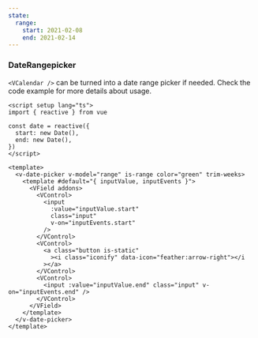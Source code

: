 ```yaml
---
state:
  range:
    start: 2021-02-08
    end: 2021-02-14
---
```


### DateRangepicker

`<VCalendar />` can be turned into a date range picker if needed. Check the
code example for more details about usage.

<!--code-->

```vue
<script setup lang="ts">
import { reactive } from vue

const date = reactive({
  start: new Date(),
  end: new Date(),
})
</script>

<template>
  <v-date-picker v-model="range" is-range color="green" trim-weeks>
    <template #default="{ inputValue, inputEvents }">
      <VField addons>
        <VControl>
          <input
            :value="inputValue.start"
            class="input"
            v-on="inputEvents.start"
          />
        </VControl>
        <VControl>
          <a class="button is-static"
            ><i class="iconify" data-icon="feather:arrow-right"></i
          ></a>
        </VControl>
        <VControl>
          <input :value="inputValue.end" class="input" v-on="inputEvents.end" />
        </VControl>
      </VField>
    </template>
  </v-date-picker>
</template>
```

<!--/code-->

<!--example-->

<v-date-picker v-model="frontmatter.state.range" is-range color="green" trim-weeks>
  <template v-slot="{ inputValue, inputEvents }">
    <VField addons>
      <VControl>
        <input
          :value="inputValue.start"
          v-on="inputEvents.start"
          class="input"
        />
      </VControl>
      <VControl>
        <a class="button is-static"><i class="iconify" data-icon="feather:arrow-right"></i></a>
      </VControl>
      <VControl>
        <input
          :value="inputValue.end"
          v-on="inputEvents.end"
          class="input"
        />
      </VControl>
    </VField>
  </template>
</v-date-picker>

<!--/example-->
